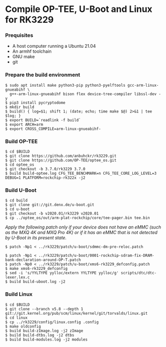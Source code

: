 # Compile OP-TEE, U-Boot and Linux for RK3229


### Prequisites

- A host computer running a Ubuntu 21.04
- An armhf toolchain
- GNU make
- git


### Prepare the build environment

```
$ sudo apt install make python3-pip python3-pyelftools gcc-arm-linux-gnueabihf \
  g++-arm-linux-gnueabihf bison flex device-tree-compiler libssl-dev -y
$ pip3 install pycryptodome
$ mkdir build
$ build() { log=$1; shift 1; (date; echo; time make $@) 2>&1 | tee $log; }
$ export BUILD=`readlink -f build`
$ export ARCH=arm
$ export CROSS_COMPILE=arm-linux-gnueabihf-
```


### Build OP-TEE

```
$ cd $BUILD
$ git clone https://github.com/anbuhckr/rk3229.git
$ git clone https://github.com/OP-TEE/optee_os.git
$ cd optee_os
$ git checkout -b 3.7.0/rk3229 3.7.0
$ build build-optee.log CFG_TEE_BENCHMARK=n CFG_TEE_CORE_LOG_LEVEL=3 DEBUG=1 PLATFORM=rockchip-rk322x -j2
```


### Build U-Boot

```
$ cd build
$ git clone git://git.denx.de/u-boot.git
$ cd u-boot
$ git checkout -b v2020.01/rk3229 v2020.01
$ cp ../optee_os/out/arm-plat-rockchip/core/tee-pager.bin tee.bin
```

*Apply the following patch only if your device does not have an eMMC (such as the MXQ 4K and MXQ Pro 4K) or if it has an eMMC that is not detected by U-Boot in its present state.*

```
$ patch -Np1 < ../rk3229/patch/u-boot/sdmmc-dm-pre-reloc.patch
```

```
$ patch -Np1 < ../rk3229/patch/u-boot/0001-rockchip-sdram-fix-DRAM-bank-declaration-around-OP-T.patch
$ patch -Np0 < ../rk3229/patch/u-boot/xms6-rk3229_defconfig.patch
$ make xms6-rk3229_defconfig
$ sed -i 's/YYLTYPE yylloc/extern YYLTYPE yylloc/g' scripts/dtc/dtc-lexer.lex.c
$ build build-uboot.log -j2 
```


### Build Linux

```
$ cd $BUILD
$ git clone --branch v5.8 --depth 1 git://git.kernel.org/pub/scm/linux/kernel/git/torvalds/linux.git
$ cd linux
$ cp ../rk3229/config/linux.config .config
$ make oldconfig
$ build build-zImage.log -j2 zImage
$ build build-dtbs.log -j2 dtbs
$ build build-modules.log -j2 modules
```
